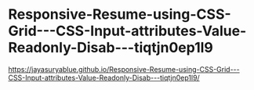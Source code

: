 # Responsive-Resume-using-CSS-Grid---CSS-Input-attributes-Value-Readonly-Disab---tiqtjn0ep1l9
 https://jayasuryablue.github.io/Responsive-Resume-using-CSS-Grid---CSS-Input-attributes-Value-Readonly-Disab---tiqtjn0ep1l9/
